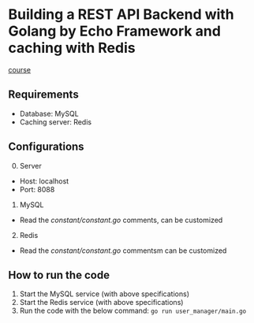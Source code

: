 # Building a REST API Backend with Golang by Echo Framework and caching with Redis 
[course](https://www.youtube.com/watch?v=6Dc0riyUYMQ&list=PLC4c48H3oDRw1827KV6GY8g887UC8usn-)

## Requirements
- Database: MySQL
- Caching server: Redis

## Configurations
0. Server
- Host: localhost
- Port: 8088
1. MySQL
- Read the *constant/constant.go* comments, can be customized
2. Redis
- Read the *constant/constant.go* commentsm can be customized

## How to run the code
1. Start the MySQL service (with above specifications)
2. Start the Redis service (with above specifications)
3. Run the code with the below command:
`go run user_manager/main.go`
